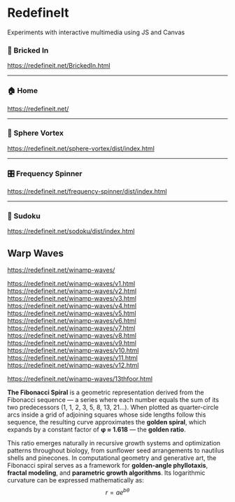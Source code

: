 # RedefineIt

Experiments with interactive multimedia using JS and Canvas

### 🧱 Bricked In

https://redefineit.net/BrickedIn.html

------

### 🏠 Home

https://redefineit.net/

------

### 🌌 Sphere Vortex

https://redefineit.net/sphere-vortex/dist/index.html

------

### 🎛️ Frequency Spinner

https://redefineit.net/frequency-spinner/dist/index.html

------

### 🔢 Sudoku

https://redefineit.net/sodoku/dist/index.html



## Warp Waves

https://redefineit.net/winamp-waves/

https://redefineit.net/winamp-waves/v1.html  
https://redefineit.net/winamp-waves/v2.html  
https://redefineit.net/winamp-waves/v3.html  
https://redefineit.net/winamp-waves/v4.html  
https://redefineit.net/winamp-waves/v5.html  
https://redefineit.net/winamp-waves/v6.html  
https://redefineit.net/winamp-waves/v7.html  
https://redefineit.net/winamp-waves/v8.html  
https://redefineit.net/winamp-waves/v9.html  
https://redefineit.net/winamp-waves/v10.html  
https://redefineit.net/winamp-waves/v11.html  
https://redefineit.net/winamp-waves/v12.html

https://redefineit.net/winamp-waves/13thfoor.html  



**The Fibonacci Spiral** is a geometric representation derived from the Fibonacci sequence — a series where each number equals the sum of its two predecessors (1, 1, 2, 3, 5, 8, 13, 21…). When plotted as quarter-circle arcs inside a grid of adjoining squares whose side lengths follow this sequence, the resulting curve approximates the **golden spiral**, which expands by a constant factor of **φ ≈ 1.618** — the **golden ratio**.

This ratio emerges naturally in recursive growth systems and optimization patterns throughout biology, from sunflower seed arrangements to nautilus shells and pinecones. In computational geometry and generative art, the Fibonacci spiral serves as a framework for **golden-angle phyllotaxis**, **fractal modeling**, and **parametric growth algorithms**. Its logarithmic curvature can be expressed mathematically as:
$$
r = a e^{b\theta}
$$
